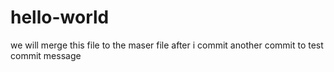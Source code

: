 # hello-world
we will merge this file to the maser file after i commit
another commit to test commit message
